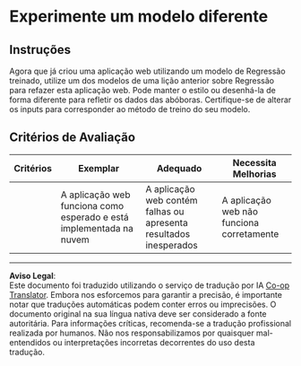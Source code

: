 <!--
CO_OP_TRANSLATOR_METADATA:
{
  "original_hash": "a8e8ae10be335cbc745b75ee552317ff",
  "translation_date": "2025-09-03T17:57:40+00:00",
  "source_file": "3-Web-App/1-Web-App/assignment.md",
  "language_code": "pt"
}
-->
# Experimente um modelo diferente

## Instruções

Agora que já criou uma aplicação web utilizando um modelo de Regressão treinado, utilize um dos modelos de uma lição anterior sobre Regressão para refazer esta aplicação web. Pode manter o estilo ou desenhá-la de forma diferente para refletir os dados das abóboras. Certifique-se de alterar os inputs para corresponder ao método de treino do seu modelo.

## Critérios de Avaliação

| Critérios                  | Exemplar                                                 | Adequado                                                  | Necessita Melhorias                    |
| -------------------------- | -------------------------------------------------------- | --------------------------------------------------------- | -------------------------------------- |
| | A aplicação web funciona como esperado e está implementada na nuvem | A aplicação web contém falhas ou apresenta resultados inesperados | A aplicação web não funciona corretamente |

---

**Aviso Legal**:  
Este documento foi traduzido utilizando o serviço de tradução por IA [Co-op Translator](https://github.com/Azure/co-op-translator). Embora nos esforcemos para garantir a precisão, é importante notar que traduções automáticas podem conter erros ou imprecisões. O documento original na sua língua nativa deve ser considerado a fonte autoritária. Para informações críticas, recomenda-se a tradução profissional realizada por humanos. Não nos responsabilizamos por quaisquer mal-entendidos ou interpretações incorretas decorrentes do uso desta tradução.
